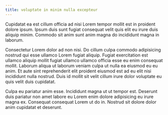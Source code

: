 ```yaml
---
title: voluptate in minim nulla excepteur
---
```


Cupidatat ea est cillum officia ad nisi Lorem tempor mollit est in proident dolore ipsum. Ipsum duis sunt fugiat consequat velit quis elit eu irure duis aliquip minim. Commodo sit anim sunt anim magna do incididunt magna in laborum.

Consectetur Lorem dolor ad non nisi. Do cillum culpa commodo adipisicing nostrud qui esse ullamco Lorem fugiat aliquip. Fugiat exercitation est ullamco aliquip mollit fugiat ullamco ullamco officia esse eu enim consequat mollit. Laborum aliqua ut laborum veniam culpa ut nulla ea eiusmod eu eu anim. Et aute sint reprehenderit elit proident eiusmod est ad eu elit nisi incididunt nulla nostrud. Duis id mollit sit velit cillum irure dolor voluptate eu quis velit duis cupidatat.

Culpa eu pariatur anim esse. Incididunt magna ut ut tempor est. Deserunt duis pariatur non amet labore eu Lorem enim dolore adipisicing eu irure magna ex. Consequat consequat Lorem ut do in. Nostrud sit dolore dolor anim cupidatat et deserunt.